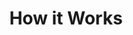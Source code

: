 ---
title: "How it Works"
description: "How Soulspring works"
layout: "how-it-works"
draft: false

wellness_journey:
  enable: true
  title: Your Whole Wellness Journey
  subtitle: Bio-individualized wellness solutions tailored just for you
  video: "images/how-it-works/video-01.mp4"
  video_thumbnail: "images/how-it-works/thumb.jpg"

  journey_steps:
    - title: Move from reactive to preventative care
      image: "images/how-it-works/journey-steps/01.svg"
    - title: Focus on detoxification and rejuvenation
      image: "images/how-it-works/journey-steps/02.svg"
    - title: Experience personalized & innovative therapies
      image: "images/how-it-works/journey-steps/03.svg"

approach_steps:
  enable: true
  title: Supporting the Body to Heal Naturally - Our 3 Step Approach
  subtitle: After analysing the organ systems that are not working at optimum capacity, the Consultants at the Minerva Clinic evaluate the results and design a highly personalized treatment and therapy program to help detoxify and revitalize the entire body.

  steps:
    - title: Detoxify
      description: Before any therapeutic treatments are started, we work with you to reduce toxin loads as much as possible using a mix of innovative modalities.
    - title: Regenerate
      description: Before any therapeutic treatments are started, we work with you to reduce toxin loads as much as possible using a mix of innovative modalities.
    - title: Upbuild
      description: Before any therapeutic treatments are started, we work with you to reduce toxin loads as much as possible using a mix of innovative modalities.

body_cell:
  enable: true
  title: Biological medicine rebuilds the body cell by cell
  subtitle: If biological processes are corrected within the body and the proper function of organs is restored, the body will naturally heal itself.
  image: "images/body-cell.svg"

power_of_biological_medicine:
  enable: true
  title: Unlock the power of biological medicine

  features:
    - title: "Diagnosis of Root Causes"
      image: "images/power-of-biological-medicine/01.svg"
      description: "Account for stressors and toxins as well as the source of dysregulation & imbalance."

    - title: "Purification & Release"
      image: "images/power-of-biological-medicine/02.svg"
      description: "Develop a unique treatment plan for each individual and implement over 3-6 months."
      
    - title: "Regeneration & Rejuvenation"
      image: "images/power-of-biological-medicine/03.svg"
      description: "Implement therapies and wellness programs to strengthen the natural healing capacity of body systems."
      
    - title: "Harmonization & Awareness"
      image: "images/power-of-biological-medicine/04.svg"
      description: "Encourage active participation across all programs to make wellness a 360° habit."

unlock_power_of_biological_medicine:
  enable: true
  title: Unlock the power of biological medicine
  subtitle: "The natural state of the body is health. Its regulatory systems maintain that wellness despite occasional threats. But those systems are often impaired by outside factors. At Minerva Clinic, we help you rekindle your body's natural power to heal and regenerate by combining the best of biological medicine, innovative medical technologies, and the wisdom of ancient holistic approaches."

  features:
    - title: "Diagnosis of Root Causes"
      image: "images/power-of-biological-medicine/05.svg"
      description: "We begin by understanding the cause rather than the symptoms. Accounting for stressors, toxins, and source of dysregulation & imbalance, we identify and isolate the cause."

    - title: "Purification & Release"
      image: "images/power-of-biological-medicine/05.svg"
      description: "We begin by understanding the cause rather than the symptoms. Accounting for stressors, toxins, and source of dysregulation & imbalance, we identify and isolate the cause."
      
    - title: "Regeneration & Rejuvenation"
      image: "images/power-of-biological-medicine/05.svg"
      description: "We begin by understanding the cause rather than the symptoms. Accounting for stressors, toxins, and source of dysregulation & imbalance, we identify and isolate the cause."
      
    - title: "Harmonization & Awareness"
      image: "images/power-of-biological-medicine/05.svg"
      description: "We begin by understanding the cause rather than the symptoms. Accounting for stressors, toxins, and source of dysregulation & imbalance, we identify and isolate the cause."

world_of_wellbeing:
  enable: true
  title: A Whole New World of Wellbeing
  subtitle: "Apart from the above biochemical imbalances, we also investigate hormonal dysregulation, gut infections, malabsorption, leaky gut, heavy metal exposure, air way assessment, environmental toxic overload, chronic infections, EMF stress, torsion fields, trauma, interference fields, nutrition, lifestyle, sleep and stress assessme t etc. Our unique treatment methodologies are designed to help you heal and manage the following conditions:"

  lists:
    - Anxiety
    - Depression
    - Disruptive Behavior Disorder
    - Learning Disorder
    - Methylation Imbalances
    - Neurodegeneration (Early)
    - Neuralgia
    - Obsessive Compulsive Disorder
    - Panic Attacks
    - Pyrrole Disorder
    - Sleep Concerns
    - Schizophrenia
    - Stress Management
    - Disruptive Behavior Disorder
    - Learning Disorder

wellness_id:
  enable: true
  title: You Are Truly One-of-a-kind
  subtitle: We match your one-of-a-kind “wellness” ID to am individualized treatment plan
  content:
    title: We use bio-individualized records used for your better treatments.
    description: We begin by understanding the cause rather than the symptoms. Accounting for stressors, toxins, and source of dysregulation & imbalance, we identify and isolate the cause.
    image: "images/wellness-id/wellness-id.jpg"

    features:
      - Bio Scanning and Therapeutic Modalities
      - Neuro-Regenerative Therapies
      - Bio-Individualized™ Formulations
      - Bio Scanning and Therapeutic Modalities
      - Bio Scanning and Therapeutic Modalities


# call_to_action
call_to_action:
  enable : true
  title : "Questions in mind? We're Ready"
  description : "We'll help out if you're unsure which insurance you need."
  bg_image : "images/call-to-action.jpg"
  button_label : "Launch Chat Now"
  button_link : "#!"
---